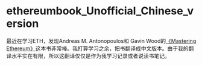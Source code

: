 # ethereumbook_Unofficial_Chinese_version
最近在学习ETH，发现Andreas M. Antonopoulos和 Gavin Wood的[《Mastering Ethereum》](****)这本书非常棒。我打算学习之余，把书翻译成中文版本。由于我的翻译水平实在有限，所以这翻译仅仅是作为我学习记录或者说读书笔记。



